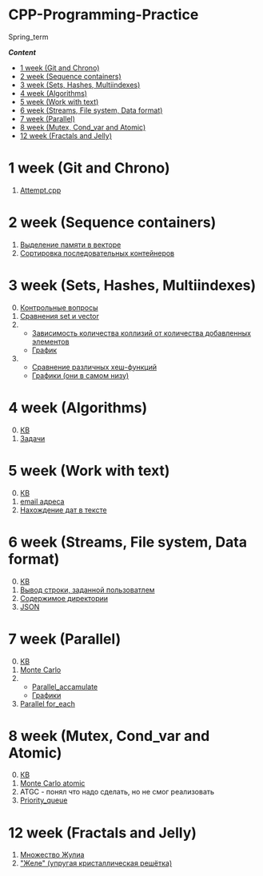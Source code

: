 # CPP-Programming-Practice
Spring_term

***Сontent***
- [1 week (Git and Chrono)](#01)
- [2 week (Sequence containers)](#02)
- [3 week (Sets, Hashes, Multiindexes)](#03)
- [4 week (Algorithms)](#04)
- [5 week (Work with text)](#05)
- [6 week (Streams, File system, Data format)](#06)
- [7 week (Parallel)](#07)
- [8 week (Mutex, Cond_var and Atomic)](#08)
- [12 week (Fractals and Jelly)](#12)


# 1 week (Git and Chrono)  <a name="01"></a>
1.  [Attempt.cpp](https://github.com/Ko-dst-ya/CPP-Programming-Practice/blob/master/Attempt/Attempt.cpp)

# 2 week (Sequence containers) <a name="02"></a>
1.  [Выделение памяти в векторе](https://github.com/Ko-dst-ya/CPP-Programming-Practice/blob/master/Homework/2%20(Sequence%20containers)/Capacity.cpp)
2.  [Сортировка последовательных контейнеров](https://github.com/Ko-dst-ya/CPP-Programming-Practice/blob/master/Homework/2%20(Sequence%20containers)/Sort.cpp)

# 3 week (Sets, Hashes, Multiindexes) <a name="03"></a>
0. [Контрольные вопросы](https://github.com/Ko-dst-ya/CPP-Programming-Practice/blob/master/Homework/3%20(Hash)/3Answer.txt)
1. [Сравнения set и vector](https://github.com/Ko-dst-ya/CPP-Programming-Practice/blob/master/Homework/3%20(Hash)/set_vs_vector.cpp)
2. - [Зависимость количества коллизий от количества добавленных элементов](https://github.com/Ko-dst-ya/CPP-Programming-Practice/blob/master/Homework/3%20(Hash)/hash_value.cpp)
   - [График](https://github.com/Ko-dst-ya/CPP-Programming-Practice/blob/master/Homework/3%20(Hash)/Hash_value_plot.png)
3. - [Сравнение различных хеш-функций](https://github.com/Ko-dst-ya/CPP-Programming-Practice/blob/master/Homework/3%20(Hash)/different_hash_functions.cpp)
   - [Графики (они в самом низу)](https://github.com/Ko-dst-ya/CPP-Programming-Practice/blob/master/Homework/3%20(Hash)/Different_hash_functions.ipynb)

# 4 week (Algorithms) <a name="04"></a>
0. [КВ](https://github.com/Ko-dst-ya/CPP-Programming-Practice/blob/master/Homework/4%20(Algorithms)/4Answers.txt)
1. [Задачи](https://github.com/Ko-dst-ya/CPP-Programming-Practice/blob/master/Homework/4%20(Algorithms)/Source.cpp)

# 5 week (Work with text) <a name="05"></a>
0. [КВ](https://github.com/Ko-dst-ya/CPP-Programming-Practice/blob/master/Homework/5%20(Work%20with%20text)/5Answers.txt)
1. [email адреса](https://github.com/Ko-dst-ya/CPP-Programming-Practice/blob/master/Homework/5%20(Work%20with%20text)/Emails.cpp)
2. [Нахождение дат в тексте](https://github.com/Ko-dst-ya/CPP-Programming-Practice/blob/master/Homework/5%20(Work%20with%20text)/Dates.cpp)

# 6 week (Streams, File system, Data format) <a name="06"></a>
0. [КВ](https://github.com/Ko-dst-ya/CPP-Programming-Practice/blob/master/Homework/6%20(Streams%2C%20File%20system%2C%20Data%20format)/6Answers.txt)
2. [Вывод строки, заданной пользоватлем](https://github.com/Ko-dst-ya/CPP-Programming-Practice/blob/master/Homework/6%20(Streams%2C%20File%20system%2C%20Data%20format)/Seekg.cpp)
3. [Содержимое директории](https://github.com/Ko-dst-ya/CPP-Programming-Practice/blob/master/Homework/6%20(Streams%2C%20File%20system%2C%20Data%20format)/Directory.cpp)
4. [JSON](https://github.com/Ko-dst-ya/CPP-Programming-Practice/blob/master/Homework/6%20(Streams%2C%20File%20system%2C%20Data%20format)/JSON.cpp)

# 7 week (Parallel) <a name="07"></a>
0. [КВ](https://github.com/Ko-dst-ya/CPP-Programming-Practice/blob/master/Homework/7%20(Parallel)/7Answers.txt)
1. [Monte Carlo](https://github.com/Ko-dst-ya/CPP-Programming-Practice/blob/master/Homework/7%20(Parallel)/Monte_Carlo.cpp)
2. -  [Parallel_accamulate](https://github.com/Ko-dst-ya/CPP-Programming-Practice/blob/master/Homework/7%20(Parallel)/Parallel_accamulate.cpp)
   -  [Графики](https://github.com/Ko-dst-ya/CPP-Programming-Practice/blob/master/Homework/7%20(Parallel)/Plot_for_Parallel_accamulate.ipynb)
3. [Parallel for_each](https://github.com/Ko-dst-ya/CPP-Programming-Practice/blob/master/Homework/7%20(Parallel)/Par_for_each.cpp)

# 8 week (Mutex, Cond_var and Atomic) <a name="08"></a>
0. [КВ](https://github.com/Ko-dst-ya/CPP-Programming-Practice/blob/master/Homework/8%20(Mutex%2C%20Cond_var%20and%20Atomic)/8Answers.txt)
1. [Monte Carlo atomic](https://github.com/Ko-dst-ya/CPP-Programming-Practice/blob/master/Homework/8%20(Mutex%2C%20Cond_var%20and%20Atomic)/Monte_Carlo_atomic.cpp)
2. ATGC - понял что надо сделать, но не смог реализовать
3. [Priority_queue](https://github.com/Ko-dst-ya/CPP-Programming-Practice/blob/master/Homework/8%20(Mutex%2C%20Cond_var%20and%20Atomic)/Priority_queue.cpp)

# 12 week (Fractals and Jelly) <a name="12"></a>
1.  [Множество Жулиа](https://github.com/Ko-dst-ya/CPP-Programming-Practice/tree/master/Homework/12%20(Fractals))
2.  ["Желе" (упругая кристаллическая решётка)](https://github.com/Ko-dst-ya/CPP-Programming-Practice/tree/master/Homework/12%20(Jelly))
